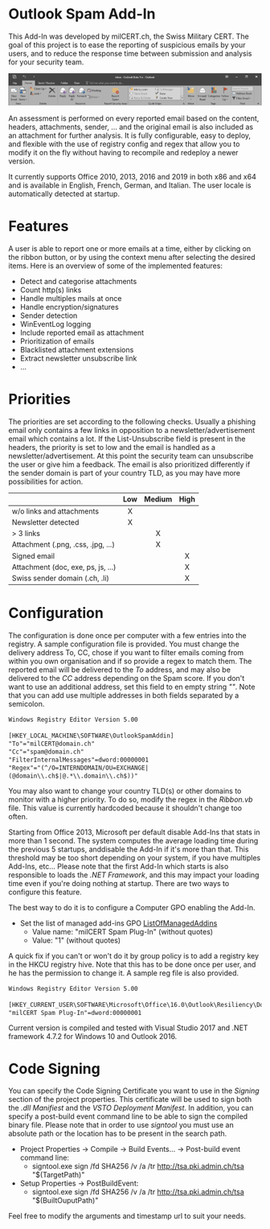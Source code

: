 # Outlook Spam Add-In

This Add-In was developed by milCERT.ch, the Swiss Military CERT. The goal of this project is to ease the reporting of suspicious emails by your users, and to reduce the response time between submission and analysis for your security team.

![Outlook Ribbon](resources/outlook_ribbon.png)

An assessment is performed on every reported email based on the content, headers, attachments, sender, ... and the original email is also included as an attachment for further analysis.
It is fully configurable, easy to deploy, and flexible with the use of registry config and regex that allow you to modify it on the fly without having to recompile and redeploy a newer version.

It currently supports Office 2010, 2013, 2016 and 2019 in both x86 and x64 and is available in English, French, German, and Italian. The user locale is automatically detected at startup.

# Features

A user is able to report one or more emails at a time, either by clicking on the ribbon button, or by using the context menu after selecting the desired items. Here is an overview of some of the implemented features:

- Detect and categorise attachments
- Count http(s) links
- Handle multiples mails at once
- Handle encryption/signatures
- Sender detection
- WinEventLog logging
- Include reported email as attachment
- Prioritization of emails
- Blacklisted attachment extensions
- Extract newsletter unsubscribe link
- ...

# Priorities

The priorities are set according to the following checks. Usually a phishing email only contains a few links in opposition to a newsletter/advertisement email which contains a lot.
If the List-Unsubscribe field is present in the headers, the priority is set to low and the email is handled as a newsletter/advertisement. At this point the security team can unsubscribe the user or give him a feedback.
The email is also prioritized differently if the sender domain is part of your country TLD, as you may have more possibilities for action.

|                                    | **Low** | **Medium** | **High** |
|:-----------------------------------|:-------:|:----------:|:--------:|
| w/o links and attachments          |    X    |            |          |
| Newsletter detected                |    X    |            |          |
| > 3 links                          |         |      X     |          |
| Attachment (.png, .css, .jpg, ...) |         |      X     |          |
| Signed email                       |         |            |     X    |
| Attachment (doc, exe, ps, js, ...) |         |            |     X    |
| Swiss sender domain (.ch, .li)     |         |            |     X    |

# Configuration

The configuration is done once per computer with a few entries into the registry. A sample configuration file is provided. You must change the delivery address To, CC, chose if you want to filter emails coming from within you own organisation and if so provide a regex to match them.
The reported email will be delivered to the *To* address, and may also be delivered to the *CC* address depending on the Spam score. If you don't want to use an additional address, set this field to en empty string *""*.
Note that you can add use multiple addresses in both fields separated by a semicolon.

	Windows Registry Editor Version 5.00

	[HKEY_LOCAL_MACHINE\SOFTWARE\OutlookSpamAddin]
	"To"="milCERT@domain.ch"
	"Cc"="spam@domain.ch"
	"FilterInternalMessages"=dword:00000001
	"Regex"="(^/O=INTERNDOMAIN/OU=EXCHANGE|(@domain\\.ch$|@.*\\.domain\\.ch$))"

You may also want to change your country TLD(s) or other domains to monitor with a higher priority. To do so, modify the regex in the *Ribbon.vb* file. This value is currently hardcoded because it shouldn't change too often.

Starting from Office 2013, Microsoft per default disable Add-Ins that stats in more than 1 second. The system computes the average loading time during the previous 5 startups, anddisable the Add-In if it's more than that.
This threshold may be too short depending on your system, if you have multiples Add-Ins, etc... Please note that the first Add-In which starts is also responsible to loads the *.NET Framework*, and this may impact your loading time even if you're doing nothing at startup.
There are two ways to configure this feature.

The best way to do it is to configure a Computer GPO enabling the Add-In.

- Set the list of managed add-ins GPO [ListOfManagedAddins](https://getadmx.com/?Category=Office2016&Policy=visio16.Office.Microsoft.Policies.Windows::L_ListOfManagedAddins)
	- Value name: "milCERT Spam Plug-In" (without quotes)
	- Value: "1" (without quotes)

A quick fix if you can't or won't do it by group policy is to add a registry key in the HKCU registry hive. Note that this has to be done once per user, and he has the permission to change it. A sample reg file is also provided.

	Windows Registry Editor Version 5.00

	[HKEY_CURRENT_USER\SOFTWARE\Microsoft\Office\16.0\Outlook\Resiliency\DoNotDisableAddinList]
	"milCERT Spam Plug-In"=dword:00000001
	
Current version is compiled and tested with Visual Studio 2017 and .NET framework 4.7.2 for Windows 10 and Outlook 2016.

# Code Signing

You can specify the Code Signing Certificate you want to use in the *Signing* section of the project properties. This certificate will be used to sign both the *.dll Manifiest* and the *VSTO Deployment Manifest*.
In addition, you can specify a post-build event command line to be able to sign the compiled binary file. Please note that in order to use *signtool* you must use an absolute path or the location has to be present in the search path.

- Project Properties -> Compile -> Build Events... -> Post-build event command line:
	- signtool.exe sign /fd SHA256 /v /a /tr http://tsa.pki.admin.ch/tsa "$(TargetPath)"
- Setup Properties -> PostBuildEvent:
	- signtool.exe sign /fd SHA256 /v /a /tr http://tsa.pki.admin.ch/tsa "$(BuiltOuputPath)"

Feel free to modify the arguments and timestamp url to suit your needs.
